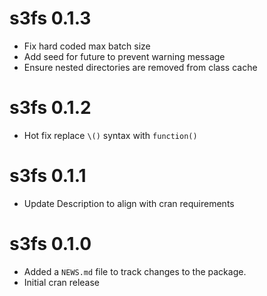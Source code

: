 # s3fs 0.1.3

* Fix hard coded max batch size
* Add seed for future to prevent warning message
* Ensure nested directories are removed from class cache

# s3fs 0.1.2

* Hot fix replace `\()` syntax with `function()`

# s3fs 0.1.1

* Update Description to align with cran requirements

# s3fs 0.1.0

* Added a `NEWS.md` file to track changes to the package.
* Initial cran release
